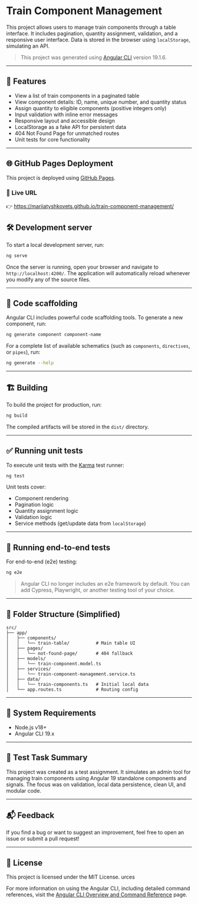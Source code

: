 # Train Component Management

This project allows users to manage train components through a table interface. It includes pagination, quantity assignment, validation, and a responsive user interface. Data is stored in the browser using `localStorage`, simulating an API.

> This project was generated using [Angular CLI](https://github.com/angular/angular-cli) version 19.1.6.

---

## 🚀 Features

- View a list of train components in a paginated table
- View component details: ID, name, unique number, and quantity status
- Assign quantity to eligible components (positive integers only)
- Input validation with inline error messages
- Responsive layout and accessible design
- LocalStorage as a fake API for persistent data
- 404 Not Found Page for unmatched routes
- Unit tests for core functionality

---

## 🌐 GitHub Pages Deployment

This project is deployed using [GitHub Pages](https://pages.github.com/).

### 🚀 Live URL
👉 https://mariiatyshkovets.github.io/train-component-management/

## 🛠️ Development server

To start a local development server, run:

```bash
ng serve
```

Once the server is running, open your browser and navigate to `http://localhost:4200/`. The application will automatically reload whenever you modify any of the source files.

---

## 🧱 Code scaffolding

Angular CLI includes powerful code scaffolding tools. To generate a new component, run:

```bash
ng generate component component-name
```

For a complete list of available schematics (such as `components`, `directives`, or `pipes`), run:

```bash
ng generate --help
```

---

## 🏗️ Building

To build the project for production, run:

```bash
ng build
```

The compiled artifacts will be stored in the `dist/` directory.

---

## ✅ Running unit tests

To execute unit tests with the [Karma](https://karma-runner.github.io) test runner:

```bash
ng test
```

Unit tests cover:
- Component rendering
- Pagination logic
- Quantity assignment logic
- Validation logic
- Service methods (get/update data from `localStorage`)

---

## 🚧 Running end-to-end tests

For end-to-end (e2e) testing:

```bash
ng e2e
```

> Angular CLI no longer includes an e2e framework by default. You can add Cypress, Playwright, or another testing tool of your choice.

---

## 📁 Folder Structure (Simplified)

```
src/
├── app/
│   ├── components/
│   │   └── train-table/          # Main table UI
│   ├── pages/
│   │   └── not-found-page/       # 404 fallback
│   ├── models/
│   │   └── train-component.model.ts
│   ├── services/
│   │   └── train-component-management.service.ts
│   ├── data/
│   │   └── train-components.ts   # Initial local data
│   └── app.routes.ts             # Routing config
```

---

## 📌 System Requirements

- Node.js v18+
- Angular CLI 19.x

---

## 🧪 Test Task Summary

This project was created as a test assignment. It simulates an admin tool for managing train components using Angular 19 standalone components and signals. The focus was on validation, local data persistence, clean UI, and modular code.

---

## 📬 Feedback

If you find a bug or want to suggest an improvement, feel free to open an issue or submit a pull request!

---

## 🧾 License

This project is licensed under the MIT License.
urces

For more information on using the Angular CLI, including detailed command references, visit the [Angular CLI Overview and Command Reference](https://angular.dev/tools/cli) page.
